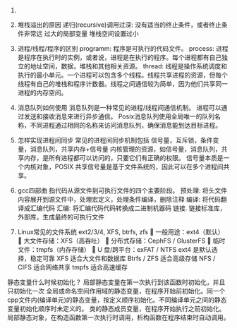 1.

2. 堆栈溢出的原因
递归(recursive)调用过深: 没有适当的终止条件，或者终止条件非常远
过大的局部变量
堆栈空间设置过小

3. 进程/线程/程序的区别
programm: 程序是可执行的代码文件。
process: 进程是程序在执行时的实例，或者说，进程是在执行的程序。每个进程都有自己独立的地址空间，数据，堆栈和其他相关资源。
thread: 线程是操作系统调度和执行的最小单元。一个进程可以包含多个线程。线程共享进程的资源，但每个线程有自己的堆栈和程序计数器。线程之间通信较为简单，因为他们共享同一进程的内存空间。

4. 消息队列如何使用
消息队列是一种常见的进程/线程间通信机制。
进程可以通过发送和接收消息来进行异步通信。
Posix消息队列使用全局唯一的队列名称，不同进程通过相同的名称来访问消息队列，确保消息能到达目标进程。

5. 怎样实现进程间同步
常见的进程间同步机制包括 信号量，互斥锁，条件变量，消息队列，共享内存+信号量
内核管理的资源，如信号量，消息队列，共享内存，是所有进程都可以访问的，只要它们有正确的权限。
信号量本质是一个内核对象，POSIX 共享信号量是基于文件系统的，因此可以在多个进程间共享。

6. gcc四部曲
指代码从源文件到可执行文件的四个主要阶段。
预处理: 将头文件内容展开到源文件中，处理宏定义，处理条件编译，删除注释
编译: 将代码翻译成汇编代码
汇编: 将汇编代码代码转换成二进制机器码
链接. 链接标准库，外部库，生成最终的可执行文件

7. Linux常见的文件系统
ext2/3/4, XFS, btrfs, zfs
📌 一般用途：ext4（默认）
📌 大文件存储：XFS（高吞吐）
📌 分布式存储：CephFS / GlusterFS
📌 临时文件：tmpfs（内存存储）
📌 U 盘/跨平台：exFAT / NTFS
ext4 是默认选择，稳定可靠
XFS 适合大文件和数据库
Btrfs / ZFS 适合高级存储
NFS / CIFS 适合网络共享
tmpfs 适合高速缓存


静态变量什么时候初始化？
局部静态变量在第一次执行到该函数时初始化，并且只初始化一次
全局或命名空间作用域的静态变量，在程序开始前初始化。同一个cpp文件内(编译单元)的静态变量，按定义顺序初始化。不同编译单元之间的静态变量初始化顺序时未定义的。
类的静态成员变量，在程序开始执行之前初始化。
局部静态对象，在构造函数第一次执行时调用，析构函数在程序结束时自动调用。

